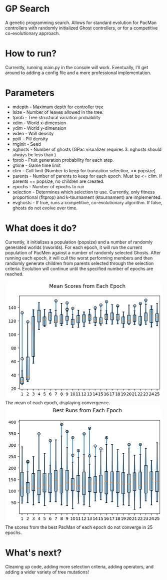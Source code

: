 # GP Search
A genetic programming search. Allows for standard evolution for PacMan controllers with randomly initialized Ghost controllers, or for a competitive co-evolutionary approach.

# How to run?
Currently, running main.py in the console will work. Eventually, I'll get around to adding a config file and a more professional implementation.

# Parameters
- mdepth - Maximum depth for controller tree
- lsize - Number of leaves allowed in the tree.
- tprob - Tree structural variation probability
- xdim - World x-dimension
- ydim - World y-dimension
- wden - Wall density
- ppill - Pill density
- rnginit - Seed
- nghosts - Number of ghosts (GPac visualizer requires 3. nghosts should always be less than )
- fprob - Fruit generation probability for each step.
- gtime - Game time limit
- clim - Cull limit (Number to keep for truncation selection, <= popsize)
- parents - Number of parents to keep for each epoch. Must be <= clim. If parents == popsize, no children are created.
- epochs - Number of epochs to run
- selection - Determines which selection to use. Currently, only fitness proportional (fitprop) and k-tournament (ktournament) are implemented.
- evghosts - If true, runs a competitive, co-evolutionary algorithm. If false, ghosts do not evolve over time.

# What does it do?
Currently, it initializes a population (popsize) and a number of randomly generated worlds (nworlds). For each epoch, it will run the current population of PacMen against a number of randomly selected Ghosts. After running each epoch, it will cull the worst performing members and then randomly generate children from parents selected through the selection criteria. Evolution will continue until the specified number of epochs are reached.

![meanruns](meanruns.png)
The mean of each epoch, displaying convergence.
![bestruns](bestruns.png)
The scores from the best PacMan of each epoch do not converge in 25 epochs.

# What's next?
Cleaning up code, adding more selection criteria, adding operators, and adding a wider variety of tree mutations!